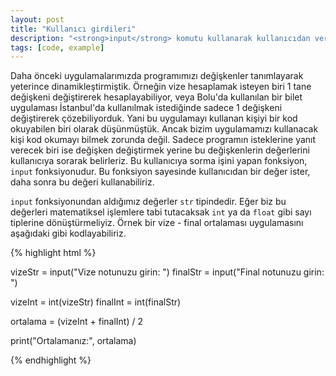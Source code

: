 ```yaml
---
layout: post
title: "Kullanıcı girdileri"
description: "<strong>input</strong> komutu kullanarak kullanıcıdan veri alma"
tags: [code, example]
---
```


Daha önceki uygulamalarımızda programımızı değişkenler tanımlayarak yeterince dinamikleştirmiştik. Örneğin vize hesaplamak isteyen biri 1 tane değişkeni değiştirerek hesaplayabiliyor, veya Bolu'da kullanılan bir bilet uygulaması İstanbul'da kullanılmak istediğinde sadece 1 değişkeni değiştirerek çözebiliyorduk. Yani bu uygulamayı kullanan kişiyi bir kod okuyabilen biri olarak düşünmüştük. Ancak bizim uygulamamızı kullanacak kişi kod okumayı bilmek zorunda değil. Sadece programın isteklerine yanıt verecek biri ise değişken değiştirmek yerine bu değişkenlerin değerlerini kullanıcıya sorarak belirleriz. Bu kullanıcıya sorma işini yapan fonksiyon, `input` fonksiyonudur. Bu fonksiyon sayesinde kullanıcıdan bir değer ister, daha sonra bu değeri kullanabiliriz.

`input` fonksiyonundan aldığımız değerler `str` tipindedir. Eğer biz bu değerleri matematiksel işlemlere tabi tutacaksak `int` ya da `float` gibi sayı tiplerine dönüştürmeliyiz. Örnek bir vize - final ortalaması uygulamasını aşağıdaki gibi kodlayabiliriz.

{% highlight html %}

vizeStr = input("Vize notunuzu girin: ")
finalStr = input("Final notunuzu girin: ")

vizeInt = int(vizeStr)
finalInt = int(finalStr)

ortalama = (vizeInt + finalInt) / 2

print("Ortalamanız:", ortalama)

{% endhighlight %}
